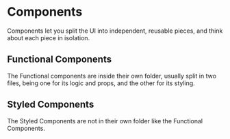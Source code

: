 # Components
Components let you split the UI into independent, reusable pieces, and think about each piece in isolation.

## Functional Components
The Functional components are inside their own folder, usually split in two files, being one for its logic and props, and the other for its styling.

## Styled Components
The Styled Components are not in their own folder like the Functional Components.